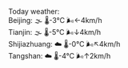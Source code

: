 Today weather:  
Beijing: 🌫  🌡️-3°C 🌬️←4km/h  
Tianjin: 🌫  🌡️-5°C 🌬️↓4km/h  
Shijiazhuang: ☁️   🌡️-0°C 🌬️↖4km/h  
Tangshan: ☁️   🌡️-4°C 🌬️↑2km/h  
